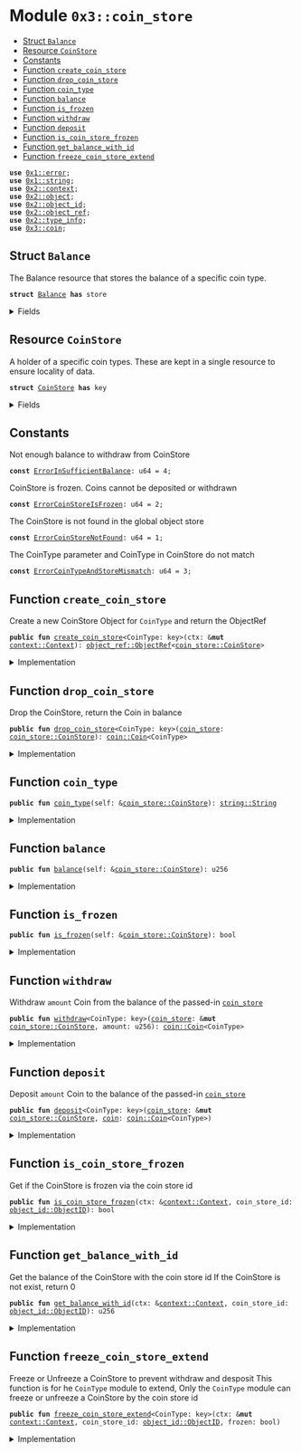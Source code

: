 
<a name="0x3_coin_store"></a>

# Module `0x3::coin_store`



-  [Struct `Balance`](#0x3_coin_store_Balance)
-  [Resource `CoinStore`](#0x3_coin_store_CoinStore)
-  [Constants](#@Constants_0)
-  [Function `create_coin_store`](#0x3_coin_store_create_coin_store)
-  [Function `drop_coin_store`](#0x3_coin_store_drop_coin_store)
-  [Function `coin_type`](#0x3_coin_store_coin_type)
-  [Function `balance`](#0x3_coin_store_balance)
-  [Function `is_frozen`](#0x3_coin_store_is_frozen)
-  [Function `withdraw`](#0x3_coin_store_withdraw)
-  [Function `deposit`](#0x3_coin_store_deposit)
-  [Function `is_coin_store_frozen`](#0x3_coin_store_is_coin_store_frozen)
-  [Function `get_balance_with_id`](#0x3_coin_store_get_balance_with_id)
-  [Function `freeze_coin_store_extend`](#0x3_coin_store_freeze_coin_store_extend)


<pre><code><b>use</b> <a href="">0x1::error</a>;
<b>use</b> <a href="">0x1::string</a>;
<b>use</b> <a href="">0x2::context</a>;
<b>use</b> <a href="">0x2::object</a>;
<b>use</b> <a href="">0x2::object_id</a>;
<b>use</b> <a href="">0x2::object_ref</a>;
<b>use</b> <a href="">0x2::type_info</a>;
<b>use</b> <a href="coin.md#0x3_coin">0x3::coin</a>;
</code></pre>



<a name="0x3_coin_store_Balance"></a>

## Struct `Balance`

The Balance resource that stores the balance of a specific coin type.


<pre><code><b>struct</b> <a href="coin_store.md#0x3_coin_store_Balance">Balance</a> <b>has</b> store
</code></pre>



<details>
<summary>Fields</summary>


<dl>
<dt>
<code>value: u256</code>
</dt>
<dd>

</dd>
</dl>


</details>

<a name="0x3_coin_store_CoinStore"></a>

## Resource `CoinStore`

A holder of a specific coin types.
These are kept in a single resource to ensure locality of data.


<pre><code><b>struct</b> <a href="coin_store.md#0x3_coin_store_CoinStore">CoinStore</a> <b>has</b> key
</code></pre>



<details>
<summary>Fields</summary>


<dl>
<dt>
<code>coin_type: <a href="_String">string::String</a></code>
</dt>
<dd>

</dd>
<dt>
<code>balance: <a href="coin_store.md#0x3_coin_store_Balance">coin_store::Balance</a></code>
</dt>
<dd>

</dd>
<dt>
<code>frozen: bool</code>
</dt>
<dd>

</dd>
</dl>


</details>

<a name="@Constants_0"></a>

## Constants


<a name="0x3_coin_store_ErrorInSufficientBalance"></a>

Not enough balance to withdraw from CoinStore


<pre><code><b>const</b> <a href="coin_store.md#0x3_coin_store_ErrorInSufficientBalance">ErrorInSufficientBalance</a>: u64 = 4;
</code></pre>



<a name="0x3_coin_store_ErrorCoinStoreIsFrozen"></a>

CoinStore is frozen. Coins cannot be deposited or withdrawn


<pre><code><b>const</b> <a href="coin_store.md#0x3_coin_store_ErrorCoinStoreIsFrozen">ErrorCoinStoreIsFrozen</a>: u64 = 2;
</code></pre>



<a name="0x3_coin_store_ErrorCoinStoreNotFound"></a>

The CoinStore is not found in the global object store


<pre><code><b>const</b> <a href="coin_store.md#0x3_coin_store_ErrorCoinStoreNotFound">ErrorCoinStoreNotFound</a>: u64 = 1;
</code></pre>



<a name="0x3_coin_store_ErrorCoinTypeAndStoreMismatch"></a>

The CoinType parameter and CoinType in CoinStore do not match


<pre><code><b>const</b> <a href="coin_store.md#0x3_coin_store_ErrorCoinTypeAndStoreMismatch">ErrorCoinTypeAndStoreMismatch</a>: u64 = 3;
</code></pre>



<a name="0x3_coin_store_create_coin_store"></a>

## Function `create_coin_store`

Create a new CoinStore Object for <code>CoinType</code> and return the ObjectRef


<pre><code><b>public</b> <b>fun</b> <a href="coin_store.md#0x3_coin_store_create_coin_store">create_coin_store</a>&lt;CoinType: key&gt;(ctx: &<b>mut</b> <a href="_Context">context::Context</a>): <a href="_ObjectRef">object_ref::ObjectRef</a>&lt;<a href="coin_store.md#0x3_coin_store_CoinStore">coin_store::CoinStore</a>&gt;
</code></pre>



<details>
<summary>Implementation</summary>


<pre><code><b>public</b> <b>fun</b> <a href="coin_store.md#0x3_coin_store_create_coin_store">create_coin_store</a>&lt;CoinType: key&gt;(ctx: &<b>mut</b> Context): ObjectRef&lt;<a href="coin_store.md#0x3_coin_store_CoinStore">CoinStore</a>&gt;{
    <a href="coin.md#0x3_coin_check_coin_info_registered">coin::check_coin_info_registered</a>&lt;CoinType&gt;(ctx);

    <b>let</b> coin_store_object = <a href="_new_object">context::new_object</a>(ctx, <a href="coin_store.md#0x3_coin_store_CoinStore">CoinStore</a>{
        coin_type: <a href="_type_name">type_info::type_name</a>&lt;CoinType&gt;(),
        balance: <a href="coin_store.md#0x3_coin_store_Balance">Balance</a> { value: 0 },
        frozen: <b>false</b>,
    });
    <b>let</b> ref = <a href="_new">object_ref::new</a>(&<b>mut</b> coin_store_object);
    <a href="_add_object">context::add_object</a>(ctx, coin_store_object);
    ref
}
</code></pre>



</details>

<a name="0x3_coin_store_drop_coin_store"></a>

## Function `drop_coin_store`

Drop the CoinStore, return the Coin<T> in balance


<pre><code><b>public</b> <b>fun</b> <a href="coin_store.md#0x3_coin_store_drop_coin_store">drop_coin_store</a>&lt;CoinType: key&gt;(<a href="coin_store.md#0x3_coin_store">coin_store</a>: <a href="coin_store.md#0x3_coin_store_CoinStore">coin_store::CoinStore</a>): <a href="coin.md#0x3_coin_Coin">coin::Coin</a>&lt;CoinType&gt;
</code></pre>



<details>
<summary>Implementation</summary>


<pre><code><b>public</b> <b>fun</b> <a href="coin_store.md#0x3_coin_store_drop_coin_store">drop_coin_store</a>&lt;CoinType: key&gt;(<a href="coin_store.md#0x3_coin_store">coin_store</a>: <a href="coin_store.md#0x3_coin_store_CoinStore">CoinStore</a>) : Coin&lt;CoinType&gt; {
    <b>let</b> coin_type = <a href="_type_name">type_info::type_name</a>&lt;CoinType&gt;();
    <b>assert</b>!(<a href="coin_store.md#0x3_coin_store">coin_store</a>.coin_type == coin_type, <a href="_invalid_argument">error::invalid_argument</a>(<a href="coin_store.md#0x3_coin_store_ErrorCoinTypeAndStoreMismatch">ErrorCoinTypeAndStoreMismatch</a>));
    <b>let</b> <a href="coin_store.md#0x3_coin_store_CoinStore">CoinStore</a>{coin_type:_, balance, frozen:_} = <a href="coin_store.md#0x3_coin_store">coin_store</a>;
    <b>let</b> <a href="coin_store.md#0x3_coin_store_Balance">Balance</a>{value} = balance;
    <a href="coin.md#0x3_coin_pack">coin::pack</a>&lt;CoinType&gt;(value)
}
</code></pre>



</details>

<a name="0x3_coin_store_coin_type"></a>

## Function `coin_type`



<pre><code><b>public</b> <b>fun</b> <a href="coin_store.md#0x3_coin_store_coin_type">coin_type</a>(self: &<a href="coin_store.md#0x3_coin_store_CoinStore">coin_store::CoinStore</a>): <a href="_String">string::String</a>
</code></pre>



<details>
<summary>Implementation</summary>


<pre><code><b>public</b> <b>fun</b> <a href="coin_store.md#0x3_coin_store_coin_type">coin_type</a>(self: &<a href="coin_store.md#0x3_coin_store_CoinStore">CoinStore</a>): <a href="_String">string::String</a> {
    self.coin_type
}
</code></pre>



</details>

<a name="0x3_coin_store_balance"></a>

## Function `balance`



<pre><code><b>public</b> <b>fun</b> <a href="coin_store.md#0x3_coin_store_balance">balance</a>(self: &<a href="coin_store.md#0x3_coin_store_CoinStore">coin_store::CoinStore</a>): u256
</code></pre>



<details>
<summary>Implementation</summary>


<pre><code><b>public</b> <b>fun</b> <a href="coin_store.md#0x3_coin_store_balance">balance</a>(self: &<a href="coin_store.md#0x3_coin_store_CoinStore">CoinStore</a>): u256 {
    self.balance.value
}
</code></pre>



</details>

<a name="0x3_coin_store_is_frozen"></a>

## Function `is_frozen`



<pre><code><b>public</b> <b>fun</b> <a href="coin_store.md#0x3_coin_store_is_frozen">is_frozen</a>(self: &<a href="coin_store.md#0x3_coin_store_CoinStore">coin_store::CoinStore</a>): bool
</code></pre>



<details>
<summary>Implementation</summary>


<pre><code><b>public</b> <b>fun</b> <a href="coin_store.md#0x3_coin_store_is_frozen">is_frozen</a>(self: &<a href="coin_store.md#0x3_coin_store_CoinStore">CoinStore</a>): bool {
    self.frozen
}
</code></pre>



</details>

<a name="0x3_coin_store_withdraw"></a>

## Function `withdraw`

Withdraw <code>amount</code> Coin<CoinType> from the balance of the passed-in <code><a href="coin_store.md#0x3_coin_store">coin_store</a></code>


<pre><code><b>public</b> <b>fun</b> <a href="coin_store.md#0x3_coin_store_withdraw">withdraw</a>&lt;CoinType: key&gt;(<a href="coin_store.md#0x3_coin_store">coin_store</a>: &<b>mut</b> <a href="coin_store.md#0x3_coin_store_CoinStore">coin_store::CoinStore</a>, amount: u256): <a href="coin.md#0x3_coin_Coin">coin::Coin</a>&lt;CoinType&gt;
</code></pre>



<details>
<summary>Implementation</summary>


<pre><code><b>public</b> <b>fun</b> <a href="coin_store.md#0x3_coin_store_withdraw">withdraw</a>&lt;CoinType: key&gt;(<a href="coin_store.md#0x3_coin_store">coin_store</a>: &<b>mut</b> <a href="coin_store.md#0x3_coin_store_CoinStore">CoinStore</a>, amount: u256) : Coin&lt;CoinType&gt; {
    <a href="coin_store.md#0x3_coin_store_check_coin_store_frozen">check_coin_store_frozen</a>(<a href="coin_store.md#0x3_coin_store">coin_store</a>);
    <a href="coin_store.md#0x3_coin_store_extract_from_balance">extract_from_balance</a>&lt;CoinType&gt;(<a href="coin_store.md#0x3_coin_store">coin_store</a>, amount)
}
</code></pre>



</details>

<a name="0x3_coin_store_deposit"></a>

## Function `deposit`

Deposit <code>amount</code> Coin<CoinType> to the balance of the passed-in <code><a href="coin_store.md#0x3_coin_store">coin_store</a></code>


<pre><code><b>public</b> <b>fun</b> <a href="coin_store.md#0x3_coin_store_deposit">deposit</a>&lt;CoinType: key&gt;(<a href="coin_store.md#0x3_coin_store">coin_store</a>: &<b>mut</b> <a href="coin_store.md#0x3_coin_store_CoinStore">coin_store::CoinStore</a>, <a href="coin.md#0x3_coin">coin</a>: <a href="coin.md#0x3_coin_Coin">coin::Coin</a>&lt;CoinType&gt;)
</code></pre>



<details>
<summary>Implementation</summary>


<pre><code><b>public</b> <b>fun</b> <a href="coin_store.md#0x3_coin_store_deposit">deposit</a>&lt;CoinType: key&gt;(<a href="coin_store.md#0x3_coin_store">coin_store</a>: &<b>mut</b> <a href="coin_store.md#0x3_coin_store_CoinStore">CoinStore</a>, <a href="coin.md#0x3_coin">coin</a>: Coin&lt;CoinType&gt;) {
    <a href="coin_store.md#0x3_coin_store_check_coin_store_frozen">check_coin_store_frozen</a>(<a href="coin_store.md#0x3_coin_store">coin_store</a>);
    <a href="coin_store.md#0x3_coin_store_merge_to_balance">merge_to_balance</a>&lt;CoinType&gt;(<a href="coin_store.md#0x3_coin_store">coin_store</a>, <a href="coin.md#0x3_coin">coin</a>);
}
</code></pre>



</details>

<a name="0x3_coin_store_is_coin_store_frozen"></a>

## Function `is_coin_store_frozen`

Get if the CoinStore is frozen via the coin store id


<pre><code><b>public</b> <b>fun</b> <a href="coin_store.md#0x3_coin_store_is_coin_store_frozen">is_coin_store_frozen</a>(ctx: &<a href="_Context">context::Context</a>, coin_store_id: <a href="_ObjectID">object_id::ObjectID</a>): bool
</code></pre>



<details>
<summary>Implementation</summary>


<pre><code><b>public</b> <b>fun</b> <a href="coin_store.md#0x3_coin_store_is_coin_store_frozen">is_coin_store_frozen</a>(ctx: &Context, coin_store_id: ObjectID): bool {
    <b>if</b> (<a href="_contains_object">context::contains_object</a>(ctx, coin_store_id)){
        <b>let</b> coin_store_object = <a href="_borrow_object">context::borrow_object</a>&lt;<a href="coin_store.md#0x3_coin_store_CoinStore">CoinStore</a>&gt;(ctx, coin_store_id);
        <a href="_borrow">object::borrow</a>(coin_store_object).frozen
    }<b>else</b>{
        //TODO <b>if</b> the <a href="coin.md#0x3_coin">coin</a> store is not exist, should we <b>return</b> <b>true</b> or <b>false</b>?
        <b>false</b>
    }
}
</code></pre>



</details>

<a name="0x3_coin_store_get_balance_with_id"></a>

## Function `get_balance_with_id`

Get the balance of the CoinStore with the coin store id
If the CoinStore is not exist, return 0


<pre><code><b>public</b> <b>fun</b> <a href="coin_store.md#0x3_coin_store_get_balance_with_id">get_balance_with_id</a>(ctx: &<a href="_Context">context::Context</a>, coin_store_id: <a href="_ObjectID">object_id::ObjectID</a>): u256
</code></pre>



<details>
<summary>Implementation</summary>


<pre><code><b>public</b> <b>fun</b> <a href="coin_store.md#0x3_coin_store_get_balance_with_id">get_balance_with_id</a>(ctx: &Context, coin_store_id: ObjectID): u256 {
    <b>if</b> (<a href="_contains_object">context::contains_object</a>(ctx, coin_store_id)){
        <b>let</b> coin_store_object = <a href="_borrow_object">context::borrow_object</a>&lt;<a href="coin_store.md#0x3_coin_store_CoinStore">CoinStore</a>&gt;(ctx, coin_store_id);
        <a href="_borrow">object::borrow</a>(coin_store_object).balance.value
    }<b>else</b>{
        0u256
    }
}
</code></pre>



</details>

<a name="0x3_coin_store_freeze_coin_store_extend"></a>

## Function `freeze_coin_store_extend`

Freeze or Unfreeze a CoinStore to prevent withdraw and desposit
This function is for he <code>CoinType</code> module to extend,
Only the <code>CoinType</code> module can freeze or unfreeze a CoinStore by the coin store id


<pre><code><b>public</b> <b>fun</b> <a href="coin_store.md#0x3_coin_store_freeze_coin_store_extend">freeze_coin_store_extend</a>&lt;CoinType: key&gt;(ctx: &<b>mut</b> <a href="_Context">context::Context</a>, coin_store_id: <a href="_ObjectID">object_id::ObjectID</a>, frozen: bool)
</code></pre>



<details>
<summary>Implementation</summary>


<pre><code><b>public</b> <b>fun</b> <a href="coin_store.md#0x3_coin_store_freeze_coin_store_extend">freeze_coin_store_extend</a>&lt;CoinType: key&gt;(
    ctx: &<b>mut</b> Context,
    coin_store_id: ObjectID,
    frozen: bool,
) {
    <b>assert</b>!(<a href="_contains_object">context::contains_object</a>(ctx, coin_store_id), <a href="_invalid_argument">error::invalid_argument</a>(<a href="coin_store.md#0x3_coin_store_ErrorCoinStoreNotFound">ErrorCoinStoreNotFound</a>));
    <b>let</b> coin_store_object = <a href="_borrow_object_mut">context::borrow_object_mut</a>&lt;<a href="coin_store.md#0x3_coin_store_CoinStore">CoinStore</a>&gt;(ctx, coin_store_id);
    <a href="_borrow_mut">object::borrow_mut</a>(coin_store_object).frozen = frozen;
}
</code></pre>



</details>
